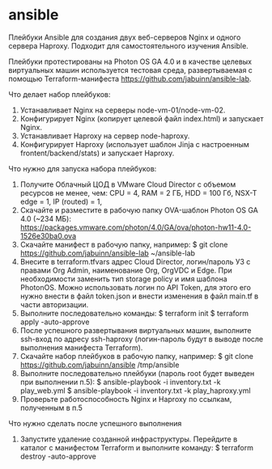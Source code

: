 # ansible
Плейбуки Ansible для создания двух веб-серверов Nginx и одного сервера Haproxy. 
Подходит для самостоятельного изучения Ansible.

Плейбуки протестированы на Photon OS GA 4.0 и в качестве целевых виртуальных машин используется тестовая среда, развертываемая с помощью Terraform-манифеста https://github.com/jabuinn/ansible-lab.

Что делает набор плейбуков:
1. Устанавливает Nginx на серверы node-vm-01/node-vm-02.
2. Конфигурирует Nginx (копирует целевой файл index.html) и запускает Nginx.
3. Устанавливает Haproxy на сервер node-haproxy.
4. Конфигурирует Haproxy (использует шаблон Jinja с настроенным frontent/backend/stats) и запускает Haproxy.

Что нужно для запуска набора плейбуков:
1. Получите Облачный ЦОД в VMware Cloud Director с объемом ресурсов не менее, чем:
   CPU = 4,
   RAM = 2 ГБ,
   HDD = 100 Гб,
   NSX-T edge = 1,
   IP (routed) = 1,
2. Скачайте и разместите в рабочую папку OVA-шаблон Photon OS GA 4.0 (~234 МБ): https://packages.vmware.com/photon/4.0/GA/ova/photon-hw11-4.0-1526e30ba0.ova
3. Скачайте манифест в рабочую папку, например:
   $ git clone https://github.com/jabuinn/ansible-lab ~/ansible-lab
4. Внесите в terraform.tfvars адрес Cloud Director, логин/пароль УЗ с правами Org Admin, наименование Org, OrgVDC и Edge. При необходимости заменить тип storage policy и имя шаблона PhotonOS. Можно использовать логин по API Token, для этого его нужно внести в файл token.json и внести изменения в файл main.tf в части авторизации.
5. Выполните последовательно команды:
   $ terraform init
   $ terraform apply -auto-approve
6. После успешного развертывания виртуальных машин, выполните ssh-вход по адресу ssh-haproxy (логин-пароль будут в выводе после выполнения манифеста Terraform).
7. Скачайте набор плейбуков в рабочую папку, например:
   $ git clone https://github.com/jabuinn/ansible /tmp/ansible
8. Выполните последовательно плейбуки (пароль root будет выведен при выполнении п.5):
   $ ansible-playbook -i inventory.txt -k play_web.yml
   $ ansible-playbook -i inventory.txt -k play_haproxy.yml
9. Проверьте работоспособность Nginx и Haproxy по ссылкам, полученным в п.5

Что нужно сделать после успешного выполнения
1. Запустите удаление созданной инфраструктуры. Перейдите в каталог с манифестом Terraform и выполните команду:
   $ terraform destroy -auto-approve
